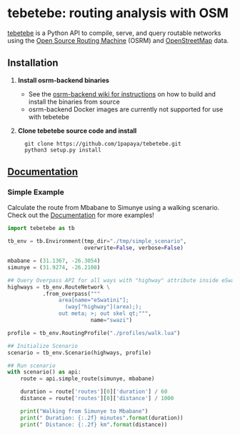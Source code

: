 # tebetebe: routing analysis with OSM

[tebetebe](https://github.com/1papaya/tebetebe) is a Python API to compile, serve, and query routable networks using the [Open Source Routing Machine](https://project-osrm.org) (OSRM) and [OpenStreetMap](https://openstreetmap.org) data.

## Installation

1. **Install osrm-backend binaries**

   * See the [osrm-backend wiki for instructions](https://github.com/Project-OSRM/osrm-backend/wiki/Building-OSRM) on how to build and install the binaries from source
   * osrm-backend Docker images are currently not supported for use with tebetebe
   
2. **Clone tebetebe source code and install**

   ```shell
     git clone https://github.com/1papaya/tebetebe.git
     python3 setup.py install
   ```

## [Documentation](https://1papaya.github.io/tebetebe)
   
### Simple Example

Calculate the route from Mbabane to Simunye using a walking scenario. Check out the [Documentation](https://1papaya.github.io/tebetebe) for more examples!

```python
import tebetebe as tb

tb_env = tb.Environment(tmp_dir="./tmp/simple_scenario",
                        overwrite=False, verbose=False)

mbabane = (31.1367, -26.3054)
simunye = (31.9274, -26.2108)

## Query Overpass API for all ways with "highway" attribute inside eSwatini
highways = tb_env.RouteNetwork \
           .from_overpass("""
                area[name="eSwatini"];
                  (way["highway"](area););
                out meta; >; out skel qt;""",
                          name="swazi")

profile = tb_env.RoutingProfile("./profiles/walk.lua")

## Initialize Scenario
scenario = tb_env.Scenario(highways, profile)

## Run scenario
with scenario() as api:
    route = api.simple_route(simunye, mbabane)

    duration = route['routes'][0]['duration'] / 60
    distance = route['routes'][0]['distance'] / 1000

    print("Walking from Simunye to Mbabane")
    print(" Duration: {:.2f} minutes".format(duration))
    print(" Distance: {:.2f} km".format(distance))
```
